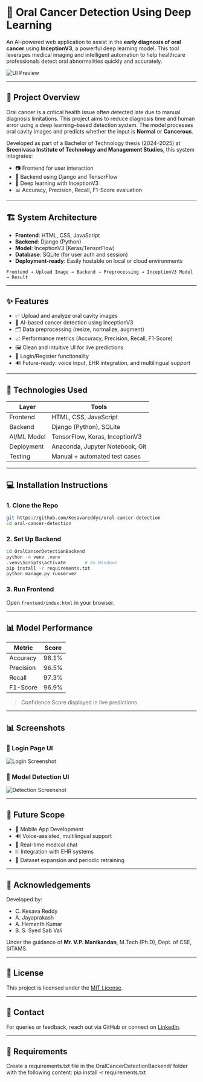 # 🦷 Oral Cancer Detection Using Deep Learning

An AI-powered web application to assist in the **early diagnosis of oral cancer** using **InceptionV3**, a powerful deep learning model. This tool leverages medical imaging and intelligent automation to help healthcare professionals detect oral abnormalities quickly and accurately.

![UI Preview](./screenshots\UI.png) 

---

## 🚀 Project Overview

Oral cancer is a critical health issue often detected late due to manual diagnosis limitations. This project aims to reduce diagnosis time and human error using a deep learning–based detection system. The model processes oral cavity images and predicts whether the input is **Normal** or **Cancerous**.

Developed as part of a Bachelor of Technology thesis (2024–2025) at **Sreenivasa Institute of Technology and Management Studies**, this system integrates:

* 📷 Frontend for user interaction
* 🧠 Backend using Django and TensorFlow
* 🦢 Deep learning with InceptionV3
* 📊 Accuracy, Precision, Recall, F1-Score evaluation

---

## 🏗️ System Architecture

* **Frontend**: HTML, CSS, JavaScript
* **Backend**: Django (Python)
* **Model**: InceptionV3 (Keras/TensorFlow)
* **Database**: SQLite (for user auth and session)
* **Deployment-ready**: Easily hostable on local or cloud environments

```
Frontend ➔ Upload Image ➔ Backend ➔ Preprocessing ➔ InceptionV3 Model ➔ Result
```

---

## ✨ Features

* ✅ Upload and analyze oral cavity images
* 🧠 AI-based cancer detection using InceptionV3
* 🗂 Data preprocessing (resize, normalize, augment)
* 📈 Performance metrics (Accuracy, Precision, Recall, F1-Score)
* 🖼️ Clean and intuitive UI for live predictions
* 🔐 Login/Register functionality
* 🔊 Future-ready: voice input, EHR integration, and multilingual support

---

## 🧪 Technologies Used

| Layer       | Tools                           |
| ----------- | ------------------------------- |
| Frontend    | HTML, CSS, JavaScript           |
| Backend     | Django (Python), SQLite         |
| AI/ML Model | TensorFlow, Keras, InceptionV3  |
| Deployment  | Anaconda, Jupyter Notebook, Git |
| Testing     | Manual + automated test cases   |

---

## 💻 Installation Instructions

### 1. Clone the Repo

```bash
git https://github.com/Kesavareddyc/oral-cancer-detection
cd oral-cancer-detection
```

### 2. Set Up Backend

```bash
cd OralCancerDetectionBackend
python -m venv .venv
.venv\Scripts\activate       # On Windows
pip install -r requirements.txt
python manage.py runserver
```

### 3. Run Frontend

Open `frontend/index.html` in your browser.

---

## 📊 Model Performance

| Metric    | Score |
| --------- | ----- |
| Accuracy  | 98.1% |
| Precision | 96.5% |
| Recall    | 97.3% |
| F1-Score  | 96.9% |

> Confidence Score displayed in live predictions

---

## 📊 Screenshots

### 🔐 Login Page UI

![Login Screenshot](./screenshots/login.png)

### 🧠 Model Detection UI

![Detection Screenshot](./screenshots/detection.png)

---

## 📃 Future Scope

* 📱 Mobile App Development
* 🔊 Voice-assisted, multilingual support
* 💬 Real-time medical chat
* 🗉️ Integration with EHR systems
* 🔄 Dataset expansion and periodic retraining

---

## 📜 Acknowledgements

Developed by:

* C. Kesava Reddy
* A. Jayaprakash
* A. Hemanth Kumar
* B. S. Syed Sab Vali

Under the guidance of **Mr. V.P. Manikandan**, M.Tech (Ph.D), Dept. of CSE, SITAMS.

---

## 📄 License

This project is licensed under the [MIT License](LICENSE).

---

## 📨 Contact

For queries or feedback, reach out via GitHub or connect on [LinkedIn](https://www.linkedin.com/in/keshava-reddy-chintala/).

---

## 🧾 Requirements

Create a requirements.txt file in the OralCancerDetectionBackend/ folder with the following content:
pip install -r requirements.txt
